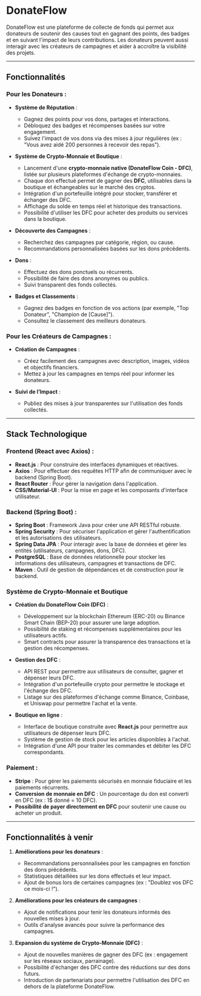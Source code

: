 # DonateFlow

DonateFlow est une plateforme de collecte de fonds qui permet aux donateurs de soutenir des causes tout en gagnant des points, des badges et en suivant l'impact de leurs contributions. Les donateurs peuvent aussi interagir avec les créateurs de campagnes et aider à accroître la visibilité des projets.

---

## Fonctionnalités

### Pour les Donateurs :
- **Système de Réputation** :
  - Gagnez des points pour vos dons, partages et interactions.
  - Débloquez des badges et récompenses basées sur votre engagement.
  - Suivez l'impact de vos dons via des mises à jour régulières (ex : "Vous avez aidé 200 personnes à recevoir des repas").

- **Système de Crypto-Monnaie et Boutique** :
  - Lancement d'une **crypto-monnaie native (DonateFlow Coin - DFC)**, listée sur plusieurs plateformes d'échange de crypto-monnaies.
  - Chaque don effectué permet de gagner des **DFC**, utilisables dans la boutique et échangeables sur le marché des cryptos.
  - Intégration d'un portefeuille intégré pour stocker, transférer et échanger des DFC.
  - Affichage du solde en temps réel et historique des transactions.
  - Possibilité d'utiliser les DFC pour acheter des produits ou services dans la boutique.

- **Découverte des Campagnes** :
  - Recherchez des campagnes par catégorie, région, ou cause.
  - Recommandations personnalisées basées sur les dons précédents.

- **Dons** :
  - Effectuez des dons ponctuels ou récurrents.
  - Possibilité de faire des dons anonymes ou publics.
  - Suivi transparent des fonds collectés.

- **Badges et Classements** :
  - Gagnez des badges en fonction de vos actions (par exemple, "Top Donateur", "Champion de [Cause]").
  - Consultez le classement des meilleurs donateurs.

### Pour les Créateurs de Campagnes :
- **Création de Campagnes** :
  - Créez facilement des campagnes avec description, images, vidéos et objectifs financiers.
  - Mettez à jour les campagnes en temps réel pour informer les donateurs.

- **Suivi de l’Impact** :
  - Publiez des mises à jour transparentes sur l'utilisation des fonds collectés.

---

## Stack Technologique

### **Frontend (React avec Axios)** :
- **React.js** : Pour construire des interfaces dynamiques et réactives.
- **Axios** : Pour effectuer des requêtes HTTP afin de communiquer avec le backend (Spring Boot).
- **React Router** : Pour gérer la navigation dans l'application.
- **CSS/Material-UI** : Pour la mise en page et les composants d'interface utilisateur.

### **Backend (Spring Boot)** :
- **Spring Boot** : Framework Java pour créer une API RESTful robuste.
- **Spring Security** : Pour sécuriser l'application et gérer l'authentification et les autorisations des utilisateurs.
- **Spring Data JPA** : Pour interagir avec la base de données et gérer les entités (utilisateurs, campagnes, dons, DFC).
- **PostgreSQL** : Base de données relationnelle pour stocker les informations des utilisateurs, campagnes et transactions de DFC.
- **Maven** : Outil de gestion de dépendances et de construction pour le backend.

### **Système de Crypto-Monnaie et Boutique**
- **Création du DonateFlow Coin (DFC)** :
  - Développement sur la blockchain Ethereum (ERC-20) ou Binance Smart Chain (BEP-20) pour assurer une large adoption.
  - Possibilité de staking et récompenses supplémentaires pour les utilisateurs actifs.
  - Smart contracts pour assurer la transparence des transactions et la gestion des récompenses.

- **Gestion des DFC** :
  - API REST pour permettre aux utilisateurs de consulter, gagner et dépenser leurs DFC.
  - Intégration d'un portefeuille crypto pour permettre le stockage et l'échange des DFC.
  - Listage sur des plateformes d'échange comme Binance, Coinbase, et Uniswap pour permettre l'achat et la vente.

- **Boutique en ligne** :
  - Interface de boutique construite avec **React.js** pour permettre aux utilisateurs de dépenser leurs DFC.
  - Système de gestion de stock pour les articles disponibles à l'achat.
  - Intégration d'une API pour traiter les commandes et débiter les DFC correspondants.

### **Paiement** :
- **Stripe** : Pour gérer les paiements sécurisés en monnaie fiduciaire et les paiements récurrents.
- **Conversion de monnaie en DFC** : Un pourcentage du don est converti en DFC (ex : 1$ donné = 10 DFC).
- **Possibilité de payer directement en DFC** pour soutenir une cause ou acheter un produit.

---

## Fonctionnalités à venir

1. **Améliorations pour les donateurs** :
   - Recommandations personnalisées pour les campagnes en fonction des dons précédents.
   - Statistiques détaillées sur les dons effectués et leur impact.
   - Ajout de bonus lors de certaines campagnes (ex : "Doublez vos DFC ce mois-ci !").

2. **Améliorations pour les créateurs de campagnes** :
   - Ajout de notifications pour tenir les donateurs informés des nouvelles mises à jour.
   - Outils d'analyse avancés pour suivre la performance des campagnes.

3. **Expansion du système de Crypto-Monnaie (DFC)** :
   - Ajout de nouvelles manières de gagner des DFC (ex : engagement sur les réseaux sociaux, parrainage).
   - Possibilité d'échanger des DFC contre des réductions sur des dons futurs.
   - Introduction de partenariats pour permettre l'utilisation des DFC en dehors de la plateforme DonateFlow.

